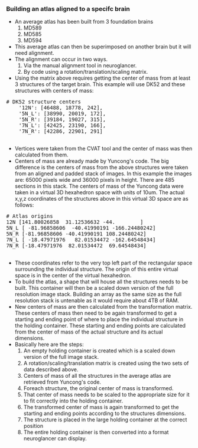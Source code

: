 ### Building an atlas aligned to a specifc brain
* An average atlas has been built from 3 foundation brains
    1. MD589
    1. MD585
    1. MD594
* This average atlas can then be superimposed on another brain but it will need alignment.
* The alignment can occur in two ways. 
    1. Via the manual alignment tool in neuroglancer.
    1. By code using a rotation/translation/scaling matrix.
* Using the matrix above requires getting the center of mass from at least
3 structures of the target brain. This example will use DK52 and these structures with centers of mass:
<pre>
# DK52 structure centers
    '12N': [46488, 18778, 242],
    '5N_L': [38990, 20019, 172],
    '5N_R': [39184, 19027, 315],
    '7N_L': [42425, 23190, 166],
    '7N_R': [42286, 22901, 291]

</pre>
* Vertices were taken from the CVAT tool and the center of mass was then calculated from them.
* Centers of mass are already made by Yuncong's code. The big difference is the centers of mass from 
the above structures were taken from an aligned and padded stack of images. In this example the images are:
65000 pixels wide and 36000 pixels in height. There are 485 sections in this stack. The centers of mass
of the Yuncong data were taken in a  virtual 3D hexahedron space with units of 10um. The actual x,y,z
coordinates of the structures above in this virtual 3D space are as follows:
<pre>
# Atlas origins
12N [141.80026858  31.12536632 -44.        ]
5N_L [ -81.96858606  -40.41990191 -166.24480242]
5N_R [-81.96858606 -40.41990191 108.24480242]
7N_L [ -18.47971976   82.01534472 -162.64548434]
7N_R [-18.47971976  82.01534472  69.64548434]

</pre>
* These coordinates refer to the very top left part of the rectangular space surrounding the individual structure.
The origin of this entire virtual space is in the center of the virtual hexahedron.
* To build the atlas, a shape that will house all the structures needs to be built. This container will then be a
scaled down version of the full resolution image stack. Building an array as the same size as the full resolution
stack is untenable as it would require about 4TB of RAM.
* New centers of mass are then calculated from the transformation matrix. These centers of mass then
need to be again transformed to get a starting and ending point of where to place the individual structure
in the holding container. These starting and ending points are calculated from the center of mass of
the actual structure and its actual dimensions.
* Basically here are the steps:
    1. An empty holding container is created which is a scaled down version of the full image stack.
    1. A rotation/scaling/translation matrix is created using the two sets of data described above.
    1. Centers of mass of all the structures in the average atlas are retrieved from Yuncong's code.
    1. Foreach structure, the original center of mass is transformed.
    1. That center of mass needs to be scaled to the appropriate size for it to fit correctly into
    the holding container.
    1. The transformed center of mass is again transformed to get the starting and ending points according
    to the structures dimensions.
    1. The structure is placed in the large holding container at the correct position
    1. The entire holding container is then converted into a format neuroglancer can display.
